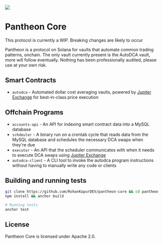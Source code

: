 <img src="https://pbs.twimg.com/profile_banners/1533492603076808705/1659046799/1500x500"></img>

# Pantheon Core

This protocol is currently a WIP. Breaking changes are likely to occur

Pantheon is a protocol on Solana for vaults that automate common trading patterns, onchain. The only vault currently present is the AutoDCA vault, more will follow eventually. Nothing has been professionally audited, please use at your own risk.

## Smart Contracts

- `autodca` - Automated dollar cost averaging vaults, powered by [Jupiter Exchange](https://www.jup.ag/infra) for best-in-class price execution

## Offchain Programs

- `accounts-api` - An API for indexing smart contract data into a MySQL database
- `schdeuler` - A binary run on a crontab cycle that reads data from the MySQL database and schedules the necessary DCA swaps when they're due
- `executor` - An API that the scheduler communicates with when it needs to execute DCA swaps using [Jupiter Exchange](https://www.jup.ag/infra)
- `autodca-client` - A CLI tool to invoke the autodca program instructions without having to manually write any code or clients

## Building and running tests

```bash
git clone https://github.com/RohanKapurDEV/pantheon-core && cd pantheon-core/
npm install && anchor build

# Running tests
anchor test
```

## License

Pantheon Core is licensed under Apache 2.0.
